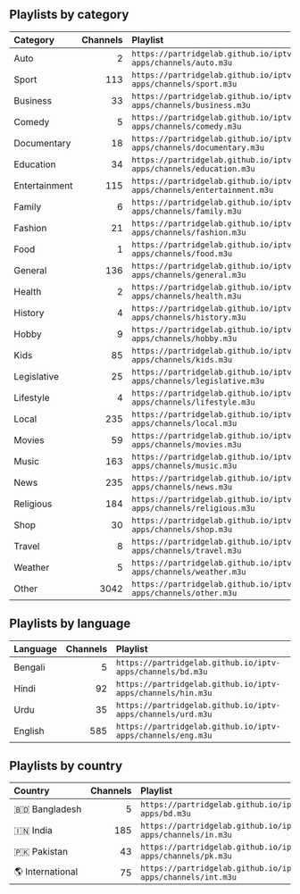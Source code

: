 

## Playlists by category

<table>
	<thead>
		<tr><th align="left">Category</th><th align="right">Channels</th><th align="left">Playlist</th></tr>
	</thead>
	<tbody>
		<tr><td align="left">Auto</td><td align="right">2</td><td align="left"><code>https://partridgelab.github.io/iptv-apps/channels/auto.m3u</code></td></tr>
		<tr><td align="left">Sport</td><td align="right">113</td><td align="left"><code>https://partridgelab.github.io/iptv-apps/channels/sport.m3u</code></td></tr>
		<tr><td align="left">Business</td><td align="right">33</td><td align="left"><code>https://partridgelab.github.io/iptv-apps/channels/business.m3u</code></td></tr>
		<tr><td align="left">Comedy</td><td align="right">5</td><td align="left"><code>https://partridgelab.github.io/iptv-apps/channels/comedy.m3u</code></td></tr>
		<tr><td align="left">Documentary</td><td align="right">18</td><td align="left"><code>https://partridgelab.github.io/iptv-apps/channels/documentary.m3u</code></td></tr>
		<tr><td align="left">Education</td><td align="right">34</td><td align="left"><code>https://partridgelab.github.io/iptv-apps/channels/education.m3u</code></td></tr>
		<tr><td align="left">Entertainment</td><td align="right">115</td><td align="left"><code>https://partridgelab.github.io/iptv-apps/channels/entertainment.m3u</code></td></tr>
		<tr><td align="left">Family</td><td align="right">6</td><td align="left"><code>https://partridgelab.github.io/iptv-apps/channels/family.m3u</code></td></tr>
		<tr><td align="left">Fashion</td><td align="right">21</td><td align="left"><code>https://partridgelab.github.io/iptv-apps/channels/fashion.m3u</code></td></tr>
		<tr><td align="left">Food</td><td align="right">1</td><td align="left"><code>https://partridgelab.github.io/iptv-apps/channels/food.m3u</code></td></tr>
		<tr><td align="left">General</td><td align="right">136</td><td align="left"><code>https://partridgelab.github.io/iptv-apps/channels/general.m3u</code></td></tr>
		<tr><td align="left">Health</td><td align="right">2</td><td align="left"><code>https://partridgelab.github.io/iptv-apps/channels/health.m3u</code></td></tr>
		<tr><td align="left">History</td><td align="right">4</td><td align="left"><code>https://partridgelab.github.io/iptv-apps/channels/history.m3u</code></td></tr>
		<tr><td align="left">Hobby</td><td align="right">9</td><td align="left"><code>https://partridgelab.github.io/iptv-apps/channels/hobby.m3u</code></td></tr>
		<tr><td align="left">Kids</td><td align="right">85</td><td align="left"><code>https://partridgelab.github.io/iptv-apps/channels/kids.m3u</code></td></tr>
		<tr><td align="left">Legislative</td><td align="right">25</td><td align="left"><code>https://partridgelab.github.io/iptv-apps/channels/legislative.m3u</code></td></tr>
		<tr><td align="left">Lifestyle</td><td align="right">4</td><td align="left"><code>https://partridgelab.github.io/iptv-apps/channels/lifestyle.m3u</code></td></tr>
		<tr><td align="left">Local</td><td align="right">235</td><td align="left"><code>https://partridgelab.github.io/iptv-apps/channels/local.m3u</code></td></tr>
		<tr><td align="left">Movies</td><td align="right">59</td><td align="left"><code>https://partridgelab.github.io/iptv-apps/channels/movies.m3u</code></td></tr>
		<tr><td align="left">Music</td><td align="right">163</td><td align="left"><code>https://partridgelab.github.io/iptv-apps/channels/music.m3u</code></td></tr>
		<tr><td align="left">News</td><td align="right">235</td><td align="left"><code>https://partridgelab.github.io/iptv-apps/channels/news.m3u</code></td></tr>
		<tr><td align="left">Religious</td><td align="right">184</td><td align="left"><code>https://partridgelab.github.io/iptv-apps/channels/religious.m3u</code></td></tr>
		<tr><td align="left">Shop</td><td align="right">30</td><td align="left"><code>https://partridgelab.github.io/iptv-apps/channels/shop.m3u</code></td></tr>
		<tr><td align="left">Travel</td><td align="right">8</td><td align="left"><code>https://partridgelab.github.io/iptv-apps/channels/travel.m3u</code></td></tr>
		<tr><td align="left">Weather</td><td align="right">5</td><td align="left"><code>https://partridgelab.github.io/iptv-apps/channels/weather.m3u</code></td></tr>
		<tr><td align="left">Other</td><td align="right">3042</td><td align="left"><code>https://partridgelab.github.io/iptv-apps/channels/other.m3u</code></td></tr>
	</tbody>
</table>

## Playlists by language

<table>
	<thead>
		<tr><th align="left">Language</th><th align="right">Channels</th><th align="left">Playlist</th></tr>
	</thead>
	<tbody>
		<tr><td align="left">Bengali</td><td align="right">5</td><td align="left"><code>https://partridgelab.github.io/iptv-apps/channels/bd.m3u</code></td></tr>
		<tr><td align="left">Hindi</td><td align="right">92</td><td align="left"><code>https://partridgelab.github.io/iptv-apps/channels/hin.m3u</code></td></tr>
		<tr><td align="left">Urdu</td><td align="right">35</td><td align="left"><code>https://partridgelab.github.io/iptv-apps/channels/urd.m3u</code></td></tr>
		<tr><td align="left">English</td><td align="right">585</td><td align="left"><code>https://partridgelab.github.io/iptv-apps/channels/eng.m3u</code></td></tr></tbody>
</table>

## Playlists by country

<table>
	<thead>
		<tr><th align="left">Country</th><th align="right">Channels</th><th align="left">Playlist</th><th align="left">EPG</th></tr>
	</thead>
	<tbody>
		<tr><td align="left">🇧🇩&nbsp;Bangladesh</td><td align="right">5</td><td align="left" nowrap><code>https://partridgelab.github.io/iptv-apps/bd.m3u</code></td><td align="left"></td></tr>
		<tr><td align="left">🇮🇳&nbsp;India</td><td align="right">185</td><td align="left" nowrap><code>https://partridgelab.github.io/iptv-apps/channels/in.m3u</code></td><td align="left"></td></tr>
		<tr><td align="left">🇵🇰&nbsp;Pakistan</td><td align="right">43</td><td align="left" nowrap><code>https://partridgelab.github.io/iptv-apps/channels/pk.m3u</code></td><td align="left"></td></tr>
		<tr><td align="left">🌎&nbsp;International</td><td align="right">75</td><td align="left" nowrap><code>https://partridgelab.github.io/iptv-apps/channels/int.m3u</code></td><td align="left"></td></tr>
		</tbody>
</table>
